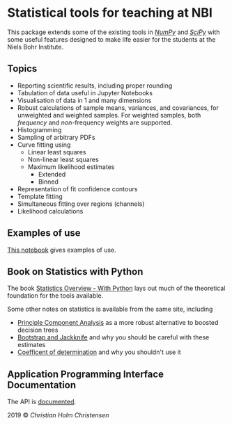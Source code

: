 # Statistical tools for teaching at NBI 

This package extends some of the existing tools in
[_NumPy_](https://numpy.org) and [_SciPy_](https://scipy.org) with
some useful features designed to make life easier for the students at
the Niels Bohr Institute. 

## Topics

- Reporting scientific results, including proper rounding 
- Tabulation of data useful in Jupyter Notebooks 
- Visualisation of data in 1 and many dimensions 
- Robust calculations of sample means, variances, and covariances, for
  unweighted and weighted samples.  For weighted samples, both
  _frequency_ and _non_-frequency weights are supported. 
- Histogramming 
- Sampling of arbitrary PDFs 
- Curve fitting using 
  - Linear least squares 
  - Non-linear least squares 
  - Maximum likelihood estimates 
    - Extended 
    - Binned 
- Representation of fit confidence contours 
- Template fitting 
- Simultaneous fitting over regions (channels)
- Likelihood calculations 

## Examples of use 

[This
notebook](https://cholmcc.gitlab.io/nbi-python/statistics/#nbi_stat_exa)
gives examples of use. 

## Book on Statistics with Python 

The book [Statistics Overview - With
Python](https://cholmcc.gitlab.io/nbi-python/statistics/#Statistik)
lays out much of the theoretical foundation for the tools available. 

Some other notes on statistics is available from the same site, including 

- [Principle Component Analysis](https://cholmcc.gitlab.io/nbi-python/statistics/#PCA) as a more robust alternative to boosted decision trees 
- [Bootstrap and Jackknife](https://cholmcc.gitlab.io/nbi-python/statistics/#Boostrap) and why you should be careful with these estimates 
- [Coefficent of determination](https://cholmcc.gitlab.io/nbi-python/statistics/#R2) and why you shouldn't use it 

## Application Programming Interface Documentation 

The API is
[documented](https://cholmcc.gitlab.io/nbi-python/statistics/nbi_stat). 

2019 © _Christian Holm Christensen_

